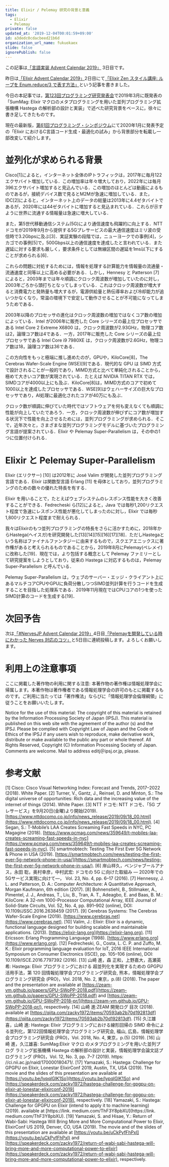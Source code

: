 ```yaml
---
title: Elixir / Pelemay 研究の背景と意義
tags:
  - Elixir
  - Pelemay
private: false
updated_at: '2019-12-04T00:01:59+09:00'
id: a3dedc0cdacbeed21b6d
organization_url_name: fukuokaex
slide: false
ignorePublish: false
---
```

この記事は[「言語実装 Advent Calendar 2019」](https://qiita.com/advent-calendar/2019/lang_dev) 3日目です。

昨日は[「Elixir Advent Calendar 2019」](https://qiita.com/advent-calendar/2019/elixir)2日目にて[「Elixir Zen スタイル講座: ループを Enum.reduce/3 で表す方法」](https://qiita.com/zacky1972/items/6181ab1ea917469a8080)という記事を書きました。

今日の本記事では，[第123回プログラミング研究発表会](https://sigpro.ipsj.or.jp/pro2018-5/program/)で2019年3月に既発表の「SumMag: Elixir マクロのメタプログラミングを用いた並列プログラミング拡張機構 Hastega の解析部の設計と実装」で述べた研究背景をベースに，徐々に書き足してきたものです。

現在の最新版，[第61回プログラミング・シンポジウム](http://www.ipsj.or.jp/prosym/61/61program.html)にて2020年1月に発表予定の「Elixir におけるC言語コード生成・最適化の試み」から背景部分を転載し一部改変して紹介します。

# 並列化が求められる背景

Cisco[1]によると，インターネット全体のIPトラフィックは，2017年に毎月122エクサバイト増加している．この増加率は年々増大しており，2022年には毎月396エクサバイト増加すると見込んでいる．この増加のほとんどは動画によるものであるが，接続デバイス数で見るとM2Mが急速に増加している．また，IDC[2]によると，インターネット上のデータの総量は2013年に4.4ゼタバイトであるが，2020年には44ゼタバイトに増加すると見込まれている．これらが示すように世界に流通する情報量は急速に増大している．

また，第5世代移動通信システム(5G)により通信速度も飛躍的に向上する．NTTドコモが2019年9月から提供する5Gプレサービスの最大通信速度はミリ波の受信時で3.2Gbpsに及ぶ[3]．実証実験の段階では，ニューヨークでの事例[4]，シカゴでの事例[5]で，500Gbps以上の通信速度を達成したと言われている．また遅延に対する要求も厳しく，要求条件としては無線区間の遅延を1ms以下にすることが求められる[6]．

これらの問題に対処するためには，情報を処理する計算能力を情報量の流通量・流通速度と同等以上に高める必要がある．しかし，Hennesy と Patterson [7] によると，2003年までは年々順調にクロック周波数が増加していたのに対し，2003年ごろから頭打ちとなってしまっている．これはクロック周波数が増大すると消費電力と発熱量も増大するが，電源供給量と熱伝導率および冷却能力が追いつかなくなり，常温の環境下で安定して動作させることが不可能になってしまうためである．

2003年以降のプロセッサの進化はクロック周波数の増加ではなくコア数の増加によっている．Intel が2006年に販売した Core シリーズの最上位プロセッサである Intel Core 2 Extreme X6800 は，クロック周波数が2.93GHz，物理コア数は2，論理コア数は4である．一方，2017年に販売した Core シリーズの最上位プロセッサである Intel Core i9 7980XE は，クロック周波数が2.6GHz，物理コア数は18，論理コア数は36である．

この方向性をもっと極端に推し進めたのが，GPUや，KiloCore[8]，The Cerebras Wafer-Scale Engine (WSE)[9]である．現代的な GPU は SIMD 方式で設計されることが一般的であり，MIMD方式と比べて単純化されることから，極めて大きいコア数が実現されている．たとえば NVIDIA TITAN RTX では，SIMDコアが4000以上にも及ぶ．KiloCore[8]は，MIMD方式のコアで初めて1000以上を達成したプロセッサである．WSE[9]はウェハーサイズの巨大なプロセッサであり，AI処理に最適化されたコアが40万にも及ぶ．

クロック数が順調に伸びていた時代ではソフトウェアを何も変えなくても順調に性能が向上していたであろう．一方，クロック周波数が伸びずにコア数が増加する状況下で性能を向上させるためには，並列プログラミングが求められる．そこで，近年次々と，さまざまな並列プログラミングモデルに基づいたプログラミング言語が提案されている．Elixir や Pelemay Super-Parallelism は，その中の1つに位置付けられる．

# Elixir と Pelemay Super-Parallelism

Elixir (エリクサー) [10] は2012年に José Valim が開発した並列プログラミング言語である．Elixir は関数型言語 Erlang [11] を母体としており，並列プログラミングのための数々の優れた特長を有する．

Elixir を用いることで，たとえばウェブシステムのレスポンス性能を大きく改善することができる．Fedrecheski ら[12]によると，Java では毎秒1,200リクエスト程度で急速にレスポンス性能が悪化してしまったのに対し，Elixir では毎秒1,800リクエスト程度まで耐えられる．

我々はElixirのもつ並列プログラミングの特長をさらに活かすために，2018年からHastega(ヘイスガ)を研究開発した[13][14][15][16][17][18]．ただしHastegaという名称はファイナルファンタジーに由来するもので，スクエアエニックスに著作権があると考えられるものであることから，2019年8月にPelemay(ペレメイ)に改称した[19]．現在では，より包括する概念として Pelemay ファミリーとして研究提案をしようとしており，従来の Hastega に対応するものは，Pelemay Super-Parallelism と呼んでいる．

Pelemay Super-Parallelism は，ウェブのサーバー・エッジ・クライアント上にあるマルチコアCPUやGPUに負荷分散しつつSIMD並列計算を行うコードを生成することを目指した処理系である．2019年11月現在ではCPUコアの1つを使ったSIMD計算のコードを生成する[19]．

# 次回予告

次は[「#NervesJP Advent Calendar 2019」](https://qiita.com/advent-calendar/2019/nervesjp)4日目[「Pelemayを開発している時にわかった Nerves 対応のコツ」](https://qiita.com/zacky1972/items/b2beeeb5fd8689faba84)と5日目に連続投稿します。よろしくお願いします。

# 利用上の注意事項

ここに掲載した著作物の利用に関する注意: 本著作物の著作権は情報処理学会に帰属します。本著作物は著作権者である情報処理学会の許可のもとに掲載するものです。ご利用に当たっては「著作権法」ならびに「情報処理学会倫理綱領」に従うことをお願いいたします。

Notice for the use of this material: The copyright of this material is retained by the Information Processing Society of Japan (IPSJ). This material is published on this web site with the agreement of the author (s) and the IPSJ. Please be complied with Copyright Law of Japan and the Code of Ethics of the IPSJ if any users wish to reproduce, make derivative work, distribute or make available to the public any part or whole thereof. 
All Rights Reserved, Copyright (C) Information Processing Society of Japan. 
Comments are welcome. Mail to address editj＠ipsj.or.jp, please.

# 参考文献

[1] Cisco: Cisco Visual Networking Index: Forecast and Trends, 2017–2022 (2018). White Paper.
[2] Turner, V., Gantz, J., Reinsel, D. and Minton, S.: The digital universe of opportunities: Rich data and the increasing value of the internet of things (2014). White Paper.
[3] NTT ドコモ: NTT ドコモ、「5G プレサービス」を9月20日(金曜)より開始(2019). [https://www.nttdocomo.co.jp/info/news_release/2019/09/18_00.html](https://www.nttdocomo.co.jp/info/news_release/2019/09/18_00.html).
[4] Segan, S.: T-Mobile’s LAA Creates Screaming Fast Speeds in NYC, PC Magagine (2018). [https://www.pcmag.com/news/359649/t-mobiles-laa-creates-screaming-fast-speeds-in-nyc](https://www.pcmag.com/news/359649/t-mobiles-laa-creates-screaming-fast-speeds-in-nyc).
[5] smartmobtech: Testing The First Ever 5G Network & Phone in USA (2019). [https://smartmobtech.com/news/testing-the-first-ever-5g-network-phone-in-usa/](https://smartmobtech.com/news/testing-the-first-ever-5g-network-phone-in-usa/).
[6] 岸山祥久，ベンジャブールアナス，永田 聡，奥村幸彦，中村武宏: ドコモの 5G に向けた取組み ― 2020年での5Gサービス実現に向けて―， Vol. 23, No. 4, pp. 6–17 (2016).
[7] Hennessy, J. L. and Patterson, D. A.: Computer Architecture: A Quantitative Approach, Morgan Kaufmann, 6th edition (2017).
[8] Bohnenstiehl, B., Stillmaker, A., Pimentel,
J. J., Andreas, T., Liu, B., Tran, A. T., Adeagbo, E. and Baas, B. M.: KiloCore: A 32-nm 1000-Processor Computational Array, IEEE Journal of Solid-State Circuits, Vol. 52, No. 4, pp. 891–902 (online), DOI: 10.1109/JSSC.2016.2638459 (2017).
[9] Cerebras Systems: The Cerebras Wafer-Scale Engine (2019). [https://www.cerebras.net](https://www.cerebras.net).
[10] Valim, J.: Elixir: Elixir is a dynamic, functional language designed for building scalable and maintainable applications. (2013). [https://elixir-lang.org](https://elixir-lang.org).
[11] Ericsson: Erlang Programming Language (1998). [https://www.erlang.org](https://www.erlang.org).
[12] Fedrecheski, G., Costa, L. C. P. and Zuffo, M. K.: Elixir programming language evaluation for IoT, 2016 IEEE International Symposium on Consumer Electronics (ISCE), pp. 105–106 (online), DOI: 10.1109/ISCE.2016.7797392 (2016).
[13] 山崎 進，森 正和，上野嘉大，高瀬英希: Hastega: Elixir プログラミングにおける 超並列化を実現するための GPGPU 活用手法，第 120 回情報処理学会プログラミング研究会, 熊本，情報処理学会プログラミング研究会 (PRO)，Vol. 2018, No. 2, 東京，p.(8) (2018). The paper and the presentation are available at [https://zeam-vm.github.io/papers/GPU-SWoPP-2018.pdf](https://zeam-vm.github.io/papers/GPU-SWoPP-2018.pdf) and [https://zeam-vm.github.io/GPU-SWoPP-2018-pr/](https://zeam-vm.github.io/GPU-SWoPP-2018-pr/), respectively.
[14] 山崎 進:ZEAM 開発ログ 目次 (2018). available at [https://qiita.com/zacky1972/items/70593ab2b70d192813df](https://qiita.com/zacky1972/items/70593ab2b70d192813df).
[15] 久江雄喜，山崎 進: Hastega: Elixir プログラミングにおける線形回帰の SIMD 命令による並列化，第122回情報処理学会プログラミング研究会, 福山, 広島，情報処理学会プログラミング研究会 (PRO)，Vol. 2018, No. 4, 東京，p.(5) (2019).
[16] 山崎 進，久江雄喜: SumMag:Elixir マクロ のメタプログラミングを用いた並列プログ ラミング拡張機構 Hastega の解析部の設計と実装，情報処理学会論文誌プログラミング
(PRO)，Vol. 12, No. 3, pp. 7–7 (2019). https: //ci.nii.ac.jp/naid/170000180471/.
[17] Yamazaki, S.: Hastega: Challenge for GPGPU on Elixir, Lonestar ElixirConf 2019, Austin, TX, USA (2019). The movie and the slides of this presentation are available at [https://youtu.be/lypqlGlK1So](https://youtu.be/lypqlGlK1So) and [https://speakerdeck.com/zacky1972/hastega-challenge-for-gpgpu-on-elixir-at-lonestar-elixirconf-2019](https://speakerdeck.com/zacky1972/hastega-challenge-for-gpgpu-on-elixir-at-lonestar-elixirconf-2019), respectively.
[18] Yamazaki, S.: Hastega: Challenge for GPGPU on Elixir (intend to apply it to machine learning) (2019). available at [https://link. medium.com/ThF3Y8pbXU](https://link. medium.com/ThF3Y8pbXU).
[19] Yamazaki, S. and Hisae, Y.: Return of Wabi-Sabi: Hastega Will Bring More and More Computational Power to Elixir, ElixirConf US 2019, Denver, CO, USA (2019). The movie and of the slides of this presentation are available at [https://youtu.be/uCkPyfFhPxI](https://youtu.be/uCkPyfFhPxI) and [https://speakerdeck.com/zacky1972/return-of-wabi-sabi-hastega-will-bring-more-and-more-computational-power-to-elixir](https://speakerdeck.com/zacky1972/return-of-wabi-sabi-hastega-will-bring-more-and-more-computational-power-to-elixir), respectively.
